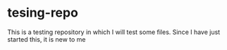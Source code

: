 # tesing-repo
This is a testing repository in which I will test some files. Since I have just started this, it is new to me
